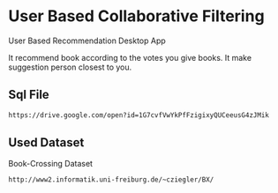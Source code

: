 # User Based Collaborative Filtering
User Based Recommendation Desktop App

It recommend book according to the votes you give books. It make suggestion person closest to you. 

## Sql File
```bash
https://drive.google.com/open?id=1G7cvfVwYkPfFzigixyQUCeeusG4zJMik
```
## Used Dataset
Book-Crossing Dataset
```bash
http://www2.informatik.uni-freiburg.de/~cziegler/BX/
```
